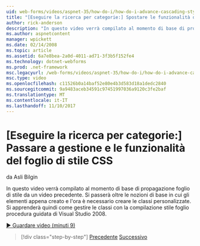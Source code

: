 ```yaml
---
uid: web-forms/videos/aspnet-35/how-do-i/how-do-i-advance-cascading-style-sheet-features-and-management
title: "[Eseguire la ricerca per categorie:] Spostare le funzionalità del foglio di stile CSS e gestione | Documenti Microsoft"
author: rick-anderson
description: "In questo video verrà compilato al momento di base di propagazione foglio di stile da un video precedente. Si passerà oltre le nozioni di base in cui è appena creato gli elementi e..."
ms.author: aspnetcontent
manager: wpickett
ms.date: 02/14/2008
ms.topic: article
ms.assetid: 6a7e8bea-2a0d-4011-ad71-3f3b5f152fe4
ms.technology: dotnet-webforms
ms.prod: .net-framework
msc.legacyurl: /web-forms/videos/aspnet-35/how-do-i/how-do-i-advance-cascading-style-sheet-features-and-management
msc.type: video
ms.openlocfilehash: c11526b0a14baf52e80e4b3d583d18a1dedc2840
ms.sourcegitcommit: 9a9483aceb34591c97451997036a9120c3fe2baf
ms.translationtype: MT
ms.contentlocale: it-IT
ms.lasthandoff: 11/10/2017
---
```

<a name="how-do-i-advance-cascading-style-sheet-features-and-management"></a>[Eseguire la ricerca per categorie:] Passare a gestione e le funzionalità del foglio di stile CSS
====================
da Asli Bilgin

In questo video verrà compilato al momento di base di propagazione foglio di stile da un video precedente. Si passerà oltre le nozioni di base in cui gli elementi appena creato e l'ora è necessario creare le classi personalizzate. Si apprenderà quindi come gestire le classi con la compilazione stile foglio procedura guidata di Visual Studio 2008.

[&#9654; Guardare video (minuti 9)](https://channel9.msdn.com/Blogs/ASP-NET-Site-Videos/how-do-i-advance-cascading-style-sheet-features-and-management)

>[!div class="step-by-step"]
[Precedente](how-do-i-adding-elements-to-a-css-file-and-create-new-css-on-the-fly.md)
[Successivo](how-do-i-converting-a-net-20-windows-forms-application-to-net-35.md)

